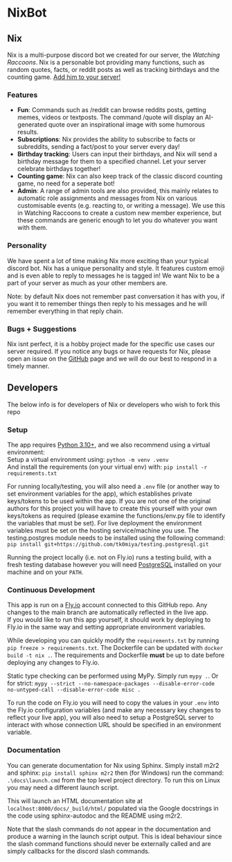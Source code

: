 # NixBot

## Nix

Nix is a multi-purpose discord bot we created for our server, the _Watching Raccoons_.
Nix is a personable bot providing many functions, such as random quotes, facts, or reddit posts as well as tracking birthdays and the counting game.
[Add him to your server!](https://discord.com/api/oauth2/authorize?client_id=1025014989376978944&permissions=268435456&scope=applications.commands%20bot)

### Features 
- **Fun**: Commands such as /reddit can browse reddits posts, getting memes, videos or textposts. The command /quote will display an AI-generated quote over an inspirational image with some humorous results.
- **Subscriptions**: Nix provides the ability to subscribe to facts or subreddits, sending a fact/post to your server every day!
- **Birthday tracking**: Users can input their birthdays, and Nix will send a birthday message for them to a specified channel. Let your server celebrate birthdays together!
- **Counting game**: Nix can also keep track of the classic discord counting game, no need for a seperate bot!
- **Admin**: A range of admin tools are also provided, this mainly relates to automatic role assignments and messages from Nix on various customisable events (e.g. reacting to, or writing a message). We use this in Watching Raccoons to create a custom new member experience, but these commands are generic enough to let you do whatever you want with them.

### Personality 

We have spent a lot of time making Nix more exciting than your typical discord bot. Nix has a unique personality and style. It features custom emoji and is even able to reply to messages he is tagged in! We want Nix to be a part of your server as much as your other members are.

Note: by default Nix does not remember past conversation it has with you, if you want it to remember things then reply to his messages and he will remember everything in that reply chain.

### Bugs + Suggestions

Nix isnt perfect, it is a hobby project made for the specific use cases our server required. If you notice any bugs or have requests for Nix, please open an issue on the [GitHub](https://github.com/StanleyRoberts/Nix-Bot/issues) page and we will do our best to respond in a timely manner.

## Developers

The below info is for developers of Nix or developers who wish to fork this repo

### Setup

The app requires [Python 3.10+](https://www.python.org/downloads/), and we also recommend using a virtual environment:  
Setup a virtual environment using: `python -m venv .venv`  
And install the requirements (on your virtual env) with: `pip install -r requirements.txt`

For running locally/testing, you will also need a `.env` file (or another way to set environment variables for the app), which establishes private keys/tokens to be used within the app. If you are not one of the original authors for this project you will have to create this yourself with your own keys/tokens as required (please examine the functions/env.py file to identify the variables that must be set). For live deployment the environment variables must be set on the hosting service/machine you use. The testing.postgres module needs to be installed using the following command: `pip install git+https://github.com/tk0miya/testing.postgresql.git`

Running the project locally (i.e. not on Fly.io) runs a testing build, with a fresh testing database however you will need [PostgreSQL](https://www.postgresql.org/download/) installed on your machine and on your `PATH`.

### Continuous Development

This app is run on a [Fly.io](https://fly.io/) account connected to this GitHub repo. Any changes to the main branch are automatically reflected in the live app.  
If you would like to run this app yourself, it should work by deploying to Fly.io in the same way and setting appropriate environment variables.

While developing you can quickly modify the `requirements.txt` by running `pip freeze > requirements.txt`. The Dockerfile can be updated with `docker build -t nix .`. The requirements and Dockerfile **must** be up to date before deploying any changes to Fly.io.

Static type checking can be performed using MyPy. Simply run `mypy .`. Or for strict: `mypy --strict --no-namespace-packages --disable-error-code no-untyped-call --disable-error-code misc .`

To run the code on Fly.io you will need to copy the values in your `.env` into the Fly.io configuration variables (and make any necessary key changes to reflect your live app), you will also need to setup a PostgreSQL server to interact with whose connection URL should be specified in an environment variable.

### Documentation

You can generate documentation for Nix using Sphinx. Simply install m2r2 and sphinx: `pip install sphinx m2r2` then (for Windows) run the command:
`.\docs\launch.cmd` from the top level project directory. To run this on Linux you may need a different launch script.

This will launch an HTML documentation site at `localhost:8000/docs/_build/html/` populated via the Google docstrings in the code using sphinx-autodoc and the README using m2r2.

Note that the slash commands do not appear in the documentation and produce a warning in the launch script output. This is ideal behaviour since the slash command functions should never be externally called and are simply callbacks for the discord slash commands.